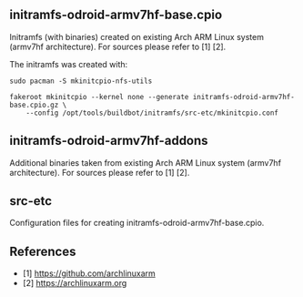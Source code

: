 ## initramfs-odroid-armv7hf-base.cpio
Initramfs (with binaries) created on existing Arch ARM Linux system
(armv7hf architecture).  For sources please refer to [1] [2].

The initramfs was created with:
```
sudo pacman -S mkinitcpio-nfs-utils

fakeroot mkinitcpio --kernel none --generate initramfs-odroid-armv7hf-base.cpio.gz \
    --config /opt/tools/buildbot/initramfs/src-etc/mkinitcpio.conf
```

## initramfs-odroid-armv7hf-addons
Additional binaries taken from existing Arch ARM Linux system
(armv7hf architecture).  For sources please refer to [1] [2].


## src-etc
Configuration files for creating initramfs-odroid-armv7hf-base.cpio.


## References
* [1] https://github.com/archlinuxarm
* [2] https://archlinuxarm.org
